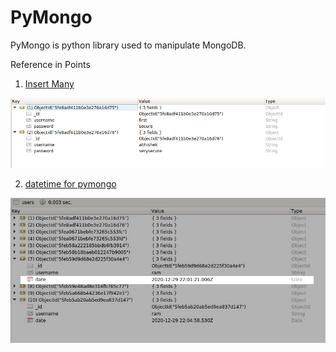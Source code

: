 # PyMongo

PyMongo is python library used to manipulate MongoDB.

Reference in Points


1. <a href = "insert_many.py">Insert Many</a>


![](insert_many.png)


2. <a href = "datetime_and_filter_for_pymongo.py">datetime for pymongo</a>


![](datetime_mongod.jpeg)

